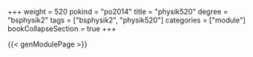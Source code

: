 +++
weight = 520
pokind = "po2014"
title = "physik520"
degree = "bsphysik2"
tags = ["bsphysik2", "physik520"]
categories = ["module"]
bookCollapseSection = true
+++

{{< genModulePage >}}

